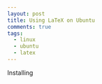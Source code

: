 ```yaml
---
layout: post
title: Using LaTeX on Ubuntu
comments: true
tags:
  - linux
  - ubuntu
  - latex
---
```


Installing 